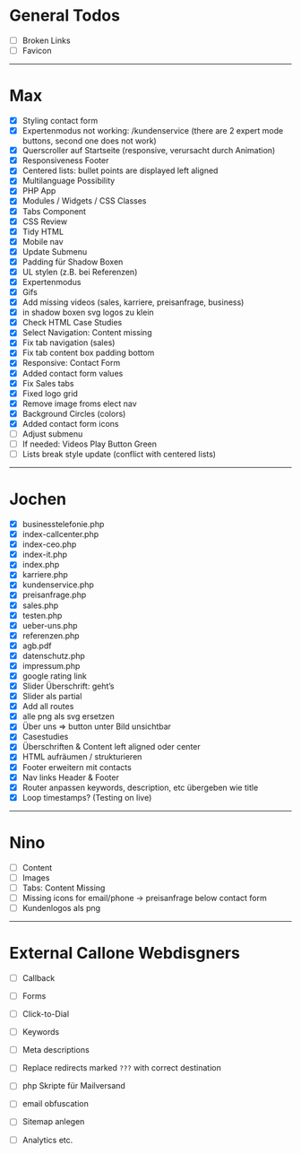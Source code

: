 
# General Todos

- [ ] Broken Links
- [ ] Favicon

---

# Max

- [x] Styling contact form
- [x] Expertenmodus not working: /kundenservice (there are 2 expert mode buttons, second one does not work)
- [x] Querscroller auf Startseite (responsive, verursacht durch Animation)
- [x] Responsiveness Footer
- [x] Centered lists: bullet points are displayed left aligned
- [x] Multilanguage Possibility
- [x] PHP App
- [x] Modules / Widgets / CSS Classes
- [x] Tabs Component
- [x] CSS Review
- [x] Tidy HTML
- [x] Mobile nav
- [x] Update Submenu
- [x] Padding für Shadow Boxen
- [x] UL stylen (z.B. bei Referenzen)
- [x] Expertenmodus
- [x] Gifs
- [x] Add missing videos (sales, karriere, preisanfrage, business)
- [x] in shadow boxen svg logos zu klein
- [x] Check HTML Case Studies
- [x] Select Navigation: Content missing
- [x] Fix tab navigation (sales)
- [x] Fix tab content box padding bottom
- [x] Responsive: Contact Form
- [x] Added contact form values
- [x] Fix Sales tabs
- [x] Fixed logo grid
- [x] Remove image froms elect nav
- [x] Background Circles (colors)
- [x] Added contact form icons
- [ ] Adjust submenu
- [ ] If needed: Videos Play Button Green
- [ ] Lists break style update (conflict with centered lists)

---

# Jochen

- [x] businesstelefonie.php
- [x] index-callcenter.php
- [x] index-ceo.php
- [x] index-it.php
- [x] index.php
- [x] karriere.php
- [x] kundenservice.php
- [x] preisanfrage.php
- [x] sales.php
- [x] testen.php
- [x] ueber-uns.php
- [x] referenzen.php
- [x] agb.pdf
- [x] datenschutz.php
- [x] impressum.php
- [x] google rating link
- [x] Slider Überschrift: geht’s
- [x] Slider als partial
- [x] Add all routes
- [x] alle png als svg ersetzen
- [x] Über uns => button unter Bild unsichtbar
- [x] Casestudies
- [x] Überschriften & Content left aligned oder center
- [x] HTML aufräumen / strukturieren
- [x] Footer erweitern mit contacts
- [x] Nav links Header & Footer
- [x] Router anpassen keywords, description, etc übergeben wie title
- [x] Loop timestamps? (Testing on live)

---

# Nino

- [ ] Content
- [ ] Images
- [ ] Tabs: Content Missing
- [ ] Missing icons for email/phone -> preisanfrage below contact form
- [ ] Kundenlogos als png

---

# External Callone Webdisgners

- [ ] Callback
- [ ] Forms 
- [ ] Click-to-Dial
- [ ] Keywords
- [ ] Meta descriptions
- [ ] Replace redirects marked `???` with correct destination
- [ ] php Skripte für Mailversand
- [ ] email obfuscation
- [ ] Sitemap anlegen
- [ ] Analytics etc.

